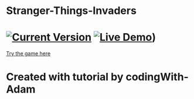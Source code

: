 # Stranger-Things-Invaders

[![Current Version](https://img.shields.io/badge/version-1.0.0-green.svg)](https://github.com/DevLoyola/Stranger-Things-Invaders) [![Live Demo](https://img.shields.io/badge/demo-online-green.svg)](https://strangerthings-invaders.netlify.app/))
============

[Try the game here](https://strangerthings-invaders.netlify.app/)

# Created with tutorial by codingWith-Adam

